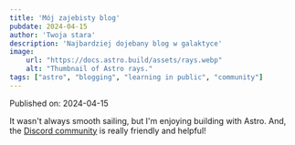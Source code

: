 ```yaml
---
title: 'Mój zajebisty blog'
pubdate: 2024-04-15
author: 'Twoja stara'
description: 'Najbardziej dojebany blog w galaktyce'
image:
    url: "https://docs.astro.build/assets/rays.webp"
    alt: "Thumbnail of Astro rays."
tags: ["astro", "blogging", "learning in public", "community"]
---
```

Published on: 2024-04-15

It wasn't always smooth sailing, but I'm enjoying building with Astro. And, the [Discord community](https://astro.build/chat) is really friendly and helpful!